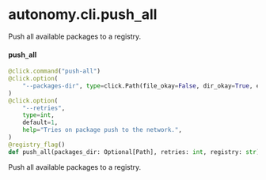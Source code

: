 <a id="autonomy.cli.push_all"></a>

# autonomy.cli.push`_`all

Push all available packages to a registry.

<a id="autonomy.cli.push_all.push_all"></a>

#### push`_`all

```python
@click.command("push-all")
@click.option(
    "--packages-dir", type=click.Path(file_okay=False, dir_okay=True, exists=True)
)
@click.option(
    "--retries",
    type=int,
    default=1,
    help="Tries on package push to the network.",
)
@registry_flag()
def push_all(packages_dir: Optional[Path], retries: int, registry: str) -> None
```

Push all available packages to a registry.

